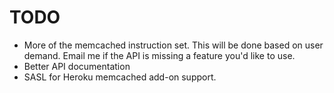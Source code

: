 TODO
========

 * More of the memcached instruction set.  This will be done based on user demand.  Email me if the API is missing a feature you'd like to use.
 * Better API documentation
 * SASL for Heroku memcached add-on support.